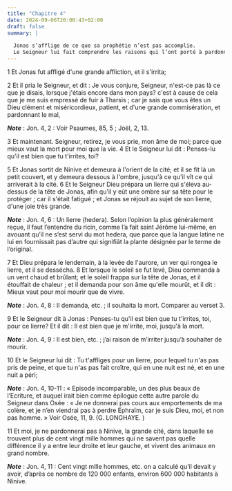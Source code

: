 ```yaml
---
title: "Chapitre 4"
date: 2024-09-06T20:00:43+02:00
draft: false
summary: |
  
  Jonas s’afflige de ce que sa prophétie n’est pas accomplie.
  Le Seigneur lui fait comprendre les raisons qui l’ont porté à pardonner à Ninive.
---
```



1 Et Jonas fut affligé d'une grande affliction, et il s'irrita;


2 Et il pria le Seigneur, et dit : Je vous conjure, Seigneur, n'est-ce pas là ce que je disais, lorsque j'étais encore dans mon pays? c'est à cause de cela que je me suis empressé de fuir à Tharsis ; car je sais que vous êtes un Dieu clément et miséricordieux, patient, et d'une grande commisération, et pardonnant le mal,

***Note*** :  Jon. 4, 2 : Voir Psaumes, 85, 5 ; Joël, 2, 13.

3 Et maintenant. Seigneur, retirez, je vous prie, mon âme de moi; parce que mieux vaut la mort pour moi que la vie. 4 Et le Seigneur lui dit : Penses-lu qu'il est bien que tu t'irrites, toi?


5 Et Jonas sortit de Ninive et demeura à l'orient de la cité; et il se fit là un petit couvert, et y demeura dessous à l'ombre, jusqu'à ce qu'il vît ce qui arriverait à la cité. 6 Et le Seigneur Dieu prépara un lierre qui s'éleva au-dessus de la tête de Jonas, afin qu'il y eût une ombre sur sa tête pour le protéger ; car il s'était fatigué ; et Jonas se réjouit au sujet de son lierre, d'une joie très grande.

***Note*** :  Jon. 4, 6 : Un lierre (hedera). Selon l’opinion la plus généralement reçue, il faut l’entendre du ricin, comme l’a fait saint Jérôme lui-même, en avouant qu’il ne s’est servi du mot hedera, que parce que la langue latine ne lui en fournissait pas d’autre qui signifiât la plante désignée par le terme de l’original.

7 Et Dieu prépara le lendemain, à la levée de l'aurore, un ver qui rongea le lierre, et il se dessécha. 8 Et lorsque le soleil se fut levé, Dieu commanda à un vent chaud et brûlant; et le soleil frappa sur la tête de Jonas, et il étouffait de chaleur ; et il demanda pour son âme qu'elle mourût, et il dit : Mieux vaut pour moi mourir que de vivre.

***Note*** :  Jon. 4, 8 : Il demanda, etc. ; il souhaita la mort. Comparer au verset 3.

9 Et le Seigneur dit à Jonas : Penses-tu qu'il est bien que tu t'irrites, toi, pour ce lierre? Et il dit : Il est bien que je m'irrite, moi, jusqu'à la mort.

***Note*** :  Jon. 4, 9 : Il est bien, etc. ; j’ai raison de m’irriter jusqu’à souhaiter de mourir.


10 Et le Seigneur lui dit : Tu t'affliges pour un lierre, pour lequel tu n'as pas pris de peine, et que tu n'as pas fait croître, qui en une nuit est né, et en une nuit a péri;

***Note*** :  Jon. 4, 10-11 : « Episode incomparable, un des plus beaux de l’Ecriture, et auquel irait bien comme épilogue cette autre parole du Seigneur dans Osée : « Je ne donnerai pas cours aux emportements de ma colère, et je n’en viendrai pas à perdre Ephraïm, car je suis Dieu, moi, et non pas homme. » Voir Osée, 11, 9. (G. LONGHAYE. )

11 Et moi, je ne pardonnerai pas à Ninive, la grande cité, dans laquelle se trouvent plus de cent vingt mille hommes qui ne savent pas quelle différence il y a entre leur droite et leur gauche, et vivent des animaux en grand nombre.

***Note*** :  Jon. 4, 11 : Cent vingt mille hommes, etc. on a calculé qu’il devait y avoir, d’après ce nombre de 120 000 enfants, environ 600 000 habitants à Ninive.
